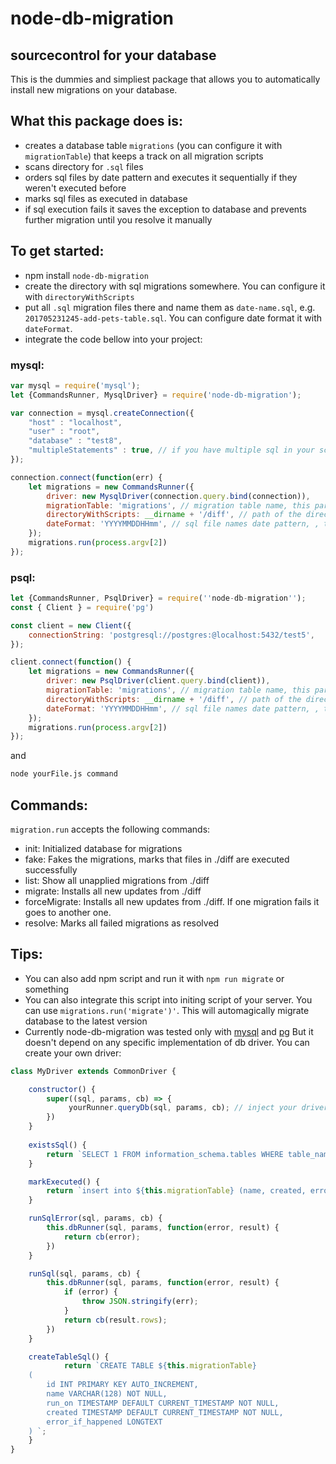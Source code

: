 # node-db-migration

## sourcecontrol for your database

This is the dummies and simpliest package that allows you to automatically install new migrations on your database.

## What this package does is:
 - creates a database table `migrations` (you can configure it with `migrationTable`) that keeps a track on all migration scripts
 - scans directory for `.sql` files
 - orders sql files by date pattern and executes it sequentially if they weren't executed before
 - marks sql files as executed in database
 - if sql execution fails it saves the exception to database and prevents further migration until you resolve it manually

## To get started:
 - npm install `node-db-migration`
 - create the directory with sql migrations somewhere. You can configure it with `directoryWithScripts`
 - put all `.sql` migration files there and name them as `date-name.sql`, e.g. `201705231245-add-pets-table.sql`. You can configure date format it with `dateFormat`.
 - integrate the code bellow into your project:

### mysql:
```javascript
var mysql = require('mysql');
let {CommandsRunner, MysqlDriver} = require('node-db-migration');

var connection = mysql.createConnection({
    "host" : "localhost",
    "user" : "root",
    "database" : "test8",
    "multipleStatements" : true, // if you have multiple sql in your scripts
});

connection.connect(function(err) {
    let migrations = new CommandsRunner({
        driver: new MysqlDriver(connection.query.bind(connection)),
        migrationTable: 'migrations', // migration table name, this param is not required
        directoryWithScripts: __dirname + '/diff', // path of the directory with sql files
        dateFormat: 'YYYYMMDDHHmm', // sql file names date pattern, , this param is not required
    });
    migrations.run(process.argv[2])
});

```

### psql:

```javascript
let {CommandsRunner, PsqlDriver} = require(''node-db-migration'');
const { Client } = require('pg')

const client = new Client({
    connectionString: 'postgresql://postgres:@localhost:5432/test5',
});

client.connect(function() {
    let migrations = new CommandsRunner({
        driver: new PsqlDriver(client.query.bind(client)),
        migrationTable: 'migrations', // migration table name, this param is not required
        directoryWithScripts: __dirname + '/diff', // path of the directory with sql files
        dateFormat: 'YYYYMMDDHHmm', // sql file names date pattern, , this param is not required
    });
    migrations.run(process.argv[2])
});

```

and
```sh
node yourFile.js command
```

## Commands:

`migration.run` accepts the following commands:

- init: Initialized database for migrations
- fake: Fakes the migrations, marks that files in ./diff are executed successfully
- list: Show all unapplied migrations from ./diff
- migrate: Installs all new updates from ./diff
- forceMigrate: Installs all new updates from ./diff. If one migration fails it goes to another one.
- resolve: Marks all failed migrations as resolved

## Tips:
- You can also add npm script and run it with `npm run migrate` or something
- You can also integrate this script into initing script of your server. You can use `migrations.run('migrate')'`. This will automagically migrate database to the latest version
- Currently node-db-migration was tested only with [mysql](https://github.com/mysqljs/mysql) and [pg](https://node-postgres.com/) But it doesn't depend on any specific implementation of db driver. You can create your own driver:


```javascript
class MyDriver extends CommonDriver {

    constructor() {
        super((sql, params, cb) => {
             yourRunner.queryDb(sql, params, cb); // inject your driver here if it has custom format
        })
    }
    
    existsSql() {
        return `SELECT 1 FROM information_schema.tables WHERE table_name = '${this.migrationTable}'`;
    }

    markExecuted() {
        return `insert into ${this.migrationTable} (name, created, error_if_happened) values ($1, $2, $3)`
    }

    runSqlError(sql, params, cb) {
        this.dbRunner(sql, params, function(error, result) {
            return cb(error);
        })
    }

    runSql(sql, params, cb) {
        this.dbRunner(sql, params, function(error, result) {
            if (error) {
                throw JSON.stringify(err);
            }
            return cb(result.rows);
        })
    }

    createTableSql() {
            return `CREATE TABLE ${this.migrationTable}
    (
        id INT PRIMARY KEY AUTO_INCREMENT,
        name VARCHAR(128) NOT NULL,
        run_on TIMESTAMP DEFAULT CURRENT_TIMESTAMP NOT NULL,
        created TIMESTAMP DEFAULT CURRENT_TIMESTAMP NOT NULL,
        error_if_happened LONGTEXT
    ) `;
    }
}
```


